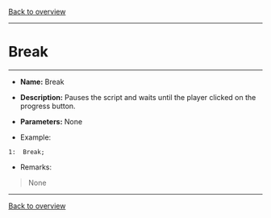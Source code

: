[Back to overview](index.md)

---
# Break
---
- **Name:** Break
- **Description:** Pauses the script and waits until the player clicked on the progress button.
- **Parameters:** None

- Example:
```
1:  Break;
```

- Remarks:
> None

---
[Back to overview](index.md)
